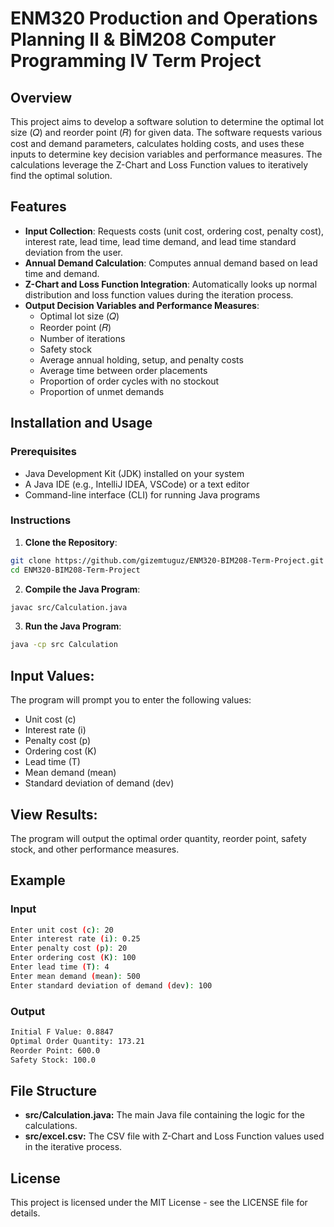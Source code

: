 # ENM320 Production and Operations Planning II & BİM208 Computer Programming IV Term Project

## Overview

This project aims to develop a software solution to determine the optimal lot size (𝑄) and reorder point (𝑅) for given data. The software requests various cost and demand parameters, calculates holding costs, and uses these inputs to determine key decision variables and performance measures. The calculations leverage the Z-Chart and Loss Function values to iteratively find the optimal solution.

## Features

- **Input Collection**: Requests costs (unit cost, ordering cost, penalty cost), interest rate, lead time, lead time demand, and lead time standard deviation from the user.
- **Annual Demand Calculation**: Computes annual demand based on lead time and demand.
- **Z-Chart and Loss Function Integration**: Automatically looks up normal distribution and loss function values during the iteration process.
- **Output Decision Variables and Performance Measures**:
  - Optimal lot size (𝑄)
  - Reorder point (𝑅)
  - Number of iterations
  - Safety stock
  - Average annual holding, setup, and penalty costs
  - Average time between order placements
  - Proportion of order cycles with no stockout
  - Proportion of unmet demands

## Installation and Usage

### Prerequisites

- Java Development Kit (JDK) installed on your system
- A Java IDE (e.g., IntelliJ IDEA, VSCode) or a text editor
- Command-line interface (CLI) for running Java programs

### Instructions

1. **Clone the Repository**:
 ```bash
 git clone https://github.com/gizemtuguz/ENM320-BIM208-Term-Project.git
 cd ENM320-BIM208-Term-Project
 ```
   
2. **Compile the Java Program**:

 ```bash
javac src/Calculation.java
 ```

3. **Run the Java Program**:

 ```bash
java -cp src Calculation
 ```

## Input Values:
The program will prompt you to enter the following values:

- Unit cost (c)
- Interest rate (i)
- Penalty cost (p)
- Ordering cost (K)
- Lead time (T)
- Mean demand (mean)
- Standard deviation of demand (dev)

## View Results:
The program will output the optimal order quantity, reorder point, safety stock, and other performance measures.

## Example
### Input
 ```bash
Enter unit cost (c): 20
Enter interest rate (i): 0.25
Enter penalty cost (p): 20
Enter ordering cost (K): 100
Enter lead time (T): 4
Enter mean demand (mean): 500
Enter standard deviation of demand (dev): 100
 ```
### Output
 ```bash
Initial F Value: 0.8847
Optimal Order Quantity: 173.21
Reorder Point: 600.0
Safety Stock: 100.0
 ```
## File Structure
- **src/Calculation.java:** The main Java file containing the logic for the calculations.
- **src/excel.csv:** The CSV file with Z-Chart and Loss Function values used in the iterative process.

## License
This project is licensed under the MIT License - see the LICENSE file for details.
